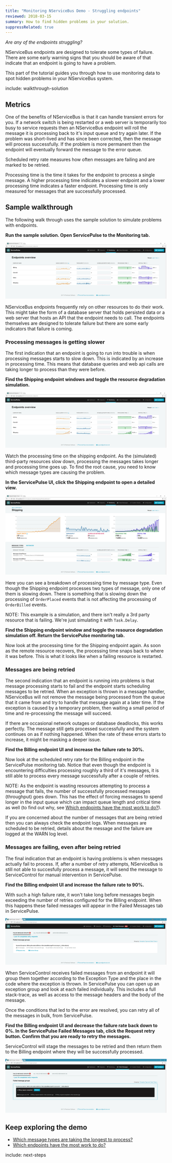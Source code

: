 ```yaml
---
title: "Monitoring NServiceBus Demo - Struggling endpoints"
reviewed: 2018-03-15
summary: How to find hidden problems in your solution.
suppressRelated: true
---
```


_Are any of the endpoints struggling?_

NServiceBus endpoints are designed to tolerate some types of failure. There are some early warning signs that you should be aware of that indicate that an endpoint is going to have a problem.

This part of the tutorial guides you through how to use monitoring data to spot hidden problems in your NServiceBus system.

include: walkthrough-solution


## Metrics

One of the benefits of NServiceBus is that it can handle transient errors for you. If a network switch is being restarted or a web server is temporarily too busy to service requests then an NServiceBus endpoint will roll the message it is processing back to it's input queue and try again later. If the problem was short-lived and has since been corrected, then the message will process successfully. If the problem is more permanent then the endpoint will eventually forward the message to the error queue.

Scheduled retry rate measures how often messages are failing and are marked to be retried. 

Processing time is the time it takes for the endpoint to process a single message. A higher processing time indicates a slower endpoint and a lower processing time indicates a faster endpoint. Processing time is only measured for messages that are successfully processed.


## Sample walkthrough

The following walk through uses the sample solution to simulate problems with endpoints.

**Run the sample solution. Open ServicePulse to the Monitoring tab.**

![Service Pulse monitoring tab showing sample endpoints](servicepulse-monitoring-tab-sample-low-throughput.png)

NServiceBus endpoints frequently rely on other resources to do their work. This might take the form of a database server that holds persisted data or a web server that hosts an API that the endpoint needs to call. The endpoints themselves are designed to tolerate failure but there are some early indicators that failure is coming.


### Processing messages is getting slower

The first indication that an endpoint is going to run into trouble is when processing messages starts to slow down. This is indicated by an increase in processing time. This means that database queries and web api calls are taking longer to process than they were before.

**Find the Shipping endpoint windows and toggle the resource degradation simulation.**

![ServicePulse Monitoring tab showing resource degradation on Shipping endpoint](servicepulse-monitoring-tab-resource-degradation.png)

Watch the processing time on the shipping endpoint. As the (simulated) third-party resources slow down, processing the messages takes longer and processing time goes up. To find the root cause, you need to know which message types are causing the problem.

**In the ServicePulse UI, click the Shipping endpoint to open a detailed view.**

![ServicePulse Details tab showing resource degradation on OrderPlaced events](servicepulse-monitoring-details-resource-degradation.png)

Here you can see a breakdown of processing time by message type. Even though the Shipping endpoint processes two types of message, only one of them is slowing down. There is something that is slowing down the processing of `OrderPlaced` events that is not affecting the processing of `OrderBilled` events.

NOTE: This example is a simulation, and there isn't really a 3rd party resource that is failing.  We're just simulating it with `Task.Delay`. 

**Find the Shipping endpoint window and toggle the resource degradation simulation off. Return the ServicePulse monitoring tab.**

Now look at the processing time for the Shipping endpoint again. As soon as the remote resource recovers, the processing time snaps back to where it was before. This is what it looks like when a failing resource is restarted. 


### Messages are being retried

The second indication that an endpoint is running into problems is that message processing starts to fail and the endpoint starts scheduling messages to be retried. When an exception is thrown in a message handler, NServiceBus will not remove the message being processed from the queue that it came from and try to handle that message again at a later time. If the exception is caused by a temporary problem, then waiting a small period of time and re-processing the message will succeed.

If there are occasional network outages or database deadlocks, this works perfectly. The message still gets processed successfully and the system continues on as if nothing happened. When the rate of these errors starts to increase, it might be masking a deeper issue.

**Find the Billing endpoint UI and increase the failure rate to 30%.**

Now look at the scheduled retry rate for the Billing endpoint in the ServicePulse monitoring tab. Notice that even though the endpoint is encountering difficulties processing roughly a third of it's messages, it is still able to process every message successfully after a couple of retries. 

NOTE: As the endpoint is wasting resources attempting to process a message that fails, the number of successfully processed messages (throughput) goes down. This has the effect of forcing messages to spend longer in the input queue which can impact queue length and critical time as well (to find out why, see [Which endpoints have the most work to do?](./walkthrough-2.md)).

If you are concerned about the number of messages that are being retried then you can always check the endpoint logs. When messages are scheduled to be retried, details about the message and the failure are logged at the WARN log level.


### Messages are failing, even after being retried

The final indication that an endpoint is having problems is when messages actually fail to process. If, after a number of retry attempts, NServiceBus is still not able to succesfully process a message, it will send the message to ServiceControl for manual intervention in ServicePulse.

**Find the Billing endpoint UI and increase the failure rate to 90%.**

With such a high failure rate, it won't take long before messages begin exceeding the number of retries configured for the Billing endpoint. When this happens these failed messages will appear in the Failed Messages tab in ServicePulse.

![ServicePulse failed messages tab](servicepulse-failed-messages.png)

When ServiceControl receives failed messages from an endpoint it will group them together according to the Exception Type and the place in the code where the exception is thrown. In ServicePulse you can open up an exception group and look at each failed individually. This includes a full stack-trace, as well as access to the message headers and the body of the message.

Once the conditions that led to the error are resolved, you can retry all of the messages in bulk, from ServicePulse.

**Find the Billing endpoint UI and decrease the failure rate back down to 0%. In the ServicePulse Failed Messages tab, click the Request retry button. Confirm that you are ready to retry the messages.**

ServiceControl will stage the messages to be retried and then return them to the Billing endpoint where they will be successfully processed.

![ServicePulse failed messages retried](servicepulse-failed-messages-retried.png)


## Keep exploring the demo

- [Which message types are taking the longest to process?](./walkthrough-1.md)
- [Which endpoints have the most work to do?](./walkthrough-2.md)

include: next-steps
